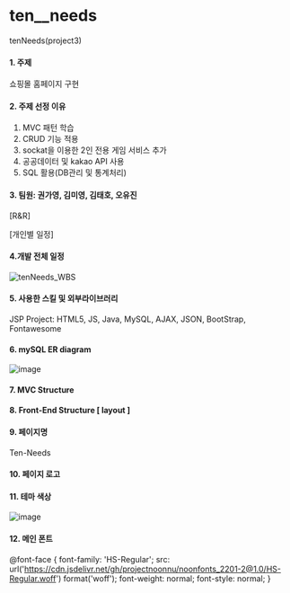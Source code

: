 # ten__needs
tenNeeds(project3)

#### 1. 주제
쇼핑몰 홈페이지 구현

#### 2. 주제 선정 이유
1) MVC 패턴 학습
2) CRUD 기능 적용
3) sockat을 이용한 2인 전용 게임 서비스 추가
4) 공공데이터 및 kakao API 사용
5) SQL 활용(DB관리 및 통계처리)

#### 3. 팀원: 권가영, 김미영, 김태호, 오유진
[R&R]

[개인별 일정]


#### 4.개발 전체 일정
![tenNeeds_WBS](https://user-images.githubusercontent.com/119651889/227172244-d6ce74f5-1a4b-4371-b839-4024c5ef3853.png)

#### 5. 사용한 스킬 및 외부라이브러리
JSP Project: HTML5, JS, Java, MySQL, AJAX, JSON, BootStrap, Fontawesome 

#### 6. mySQL ER diagram
![image](https://user-images.githubusercontent.com/119651889/227860825-073b312c-2547-4c2f-a9d1-ab4e35eb6be9.png)


#### 7. MVC Structure

#### 8. Front-End Structure [ layout ]

#### 9. 페이지명
Ten-Needs

#### 10. 페이지 로고

#### 11. 테마 색상
![image](https://user-images.githubusercontent.com/119651889/227859770-11cd2b0b-7216-4e6e-a318-676ea4e9e624.png)

#### 12. 메인 폰트
@font-face {
    font-family: 'HS-Regular';
    src: url('https://cdn.jsdelivr.net/gh/projectnoonnu/noonfonts_2201-2@1.0/HS-Regular.woff') format('woff');
    font-weight: normal;
    font-style: normal;
}
